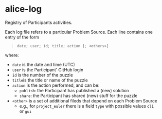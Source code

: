 # alice-log
Registry of Participants activities.

Each log file refers to a particular Problem Source.
Each line contains one entry of the form
>  `date; user; id; title; action [; <others>]`

where:

  * `date` is the date and time (UTC)
  * `user` is the Participant' GitHub login
  * `id` is the number of the puzzle
  * `title`is the title or name of the puzzle
  * `action` is the action performed, and can be:
    * `publish`: the Participant has published a (new) solution
    * `share`: the Participant has shared (new) stuff for the puzzle
  * `<other>` is a set of additional fileds that depend on each Problem Source
    * e.g., for `project_euler` there is a field `type` with possible values `cli` or `gui`
